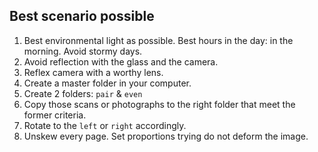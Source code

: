## Best scenario possible


1. Best environmental light as possible. Best hours in the day: in the morning. Avoid stormy days.
2. Avoid reflection with the glass and the camera.
3. Reflex camera with a worthy lens.
4. Create a master folder in your computer.
5. Create 2 folders: `pair` & `even` 
6. Copy those scans or photographs to the right folder that meet the former criteria.
7. Rotate to the `left` or `right` accordingly.
8. Unskew every page. Set proportions trying do not deform the image. 